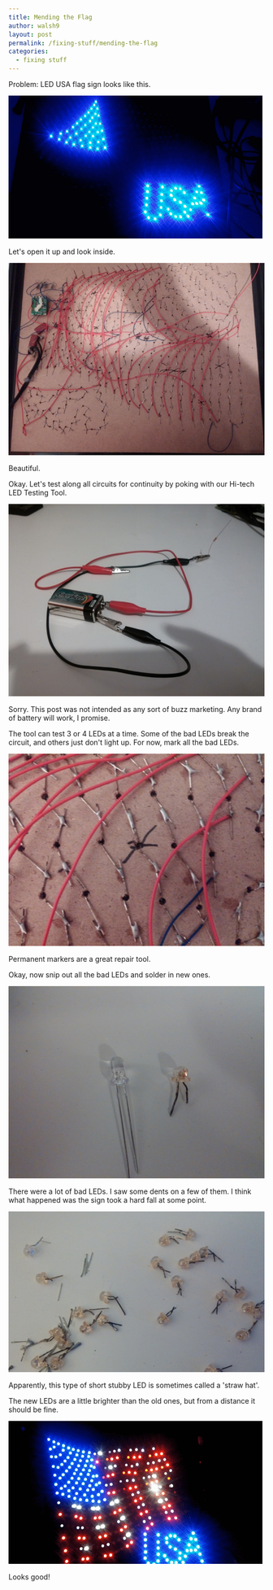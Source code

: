 ```yaml
---
title: Mending the Flag
author: walsh9
layout: post
permalink: /fixing-stuff/mending-the-flag
categories:
  - fixing stuff
---
```

Problem: LED USA flag sign looks like this.

![LED USA Sign Before](/i/usa_before.gif)

Let's open it up and look inside.

![LED Circuits](/i/IMG_20150413_231918-800x600.jpg)

Beautiful.

Okay. Let's test along all circuits for continuity by poking with our Hi-tech LED Testing Tool.

![Hi-Tech LED Testing Tool](/i/IMG_20150413_231123-800x600.jpg)

Sorry. This post was not intended as any sort of buzz marketing. Any brand of battery will work, I promise.

The tool can test 3 or 4 LEDs at a time. Some of the bad LEDs break the circuit, and others just don't light up. For now, mark all the bad LEDs.

![Mark the bad LEDs](/i/IMG_20150413_231928.jpg)

Permanent markers are a great repair tool.

Okay, now snip out all the bad LEDs and solder in new ones.

![Good LED. Bad LED.](/i/IMG_20150413_232412-800x600.jpg)

There were a lot of bad LEDs. I saw some dents on a few of them. I think what happened was the sign took a hard fall at some point.

![Dead LEDs.](/i//IMG_20150420_2001121-800x501.jpg)

Apparently, this type of short stubby LED is sometimes called a 'straw hat'.

The new LEDs are a little brighter than the old ones, but from a distance it should be fine.

![USA flag LED sign after.](/i/usa_after.gif)

Looks good!